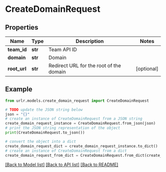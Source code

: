 # CreateDomainRequest


## Properties

Name | Type | Description | Notes
------------ | ------------- | ------------- | -------------
**team_id** | **str** | Team API ID | 
**domain** | **str** | Domain | 
**root_url** | **str** | Redirect URL for the root of the domain | [optional] 

## Example

```python
from urlr.models.create_domain_request import CreateDomainRequest

# TODO update the JSON string below
json = "{}"
# create an instance of CreateDomainRequest from a JSON string
create_domain_request_instance = CreateDomainRequest.from_json(json)
# print the JSON string representation of the object
print(CreateDomainRequest.to_json())

# convert the object into a dict
create_domain_request_dict = create_domain_request_instance.to_dict()
# create an instance of CreateDomainRequest from a dict
create_domain_request_from_dict = CreateDomainRequest.from_dict(create_domain_request_dict)
```
[[Back to Model list]](../README.md#documentation-for-models) [[Back to API list]](../README.md#documentation-for-api-endpoints) [[Back to README]](../README.md)


